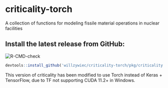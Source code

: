 # criticality-torch

A collection of functions for modeling fissile material operations in nuclear facilities  
  
## Install the latest release from GitHub:  
![R-CMD-check](https://github.com/willzywiec/criticality-torch/workflows/R-CMD-check/badge.svg)
```r
devtools::install_github('willzywiec/criticality-torch/pkg/criticality')
```
This version of criticality has been modified to use Torch instead of Keras + TensorFlow, due to TF not supporting CUDA 11.2+ in Windows.
